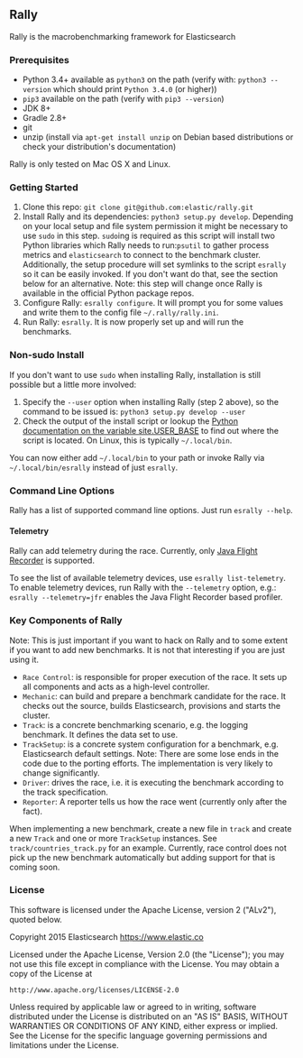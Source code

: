 ## Rally

Rally is the macrobenchmarking framework for Elasticsearch

### Prerequisites

* Python 3.4+ available as `python3` on the path (verify with: `python3 --version` which should print `Python 3.4.0` (or higher))
* `pip3` available on the path (verify with `pip3 --version`)
* JDK 8+
* Gradle 2.8+
* git
* unzip (install via `apt-get install unzip` on  Debian based distributions or check your distribution's documentation)

Rally is only tested on Mac OS X and Linux.

### Getting Started

1. Clone this repo: `git clone git@github.com:elastic/rally.git`
2. Install Rally and its dependencies: `python3 setup.py develop`. Depending on your local setup and file system permission it might be necessary to use `sudo` in this step. `sudo`ing is required as this script will install two Python libraries which Rally needs to run:`psutil` to gather process metrics and `elasticsearch` to connect to the benchmark cluster. Additionally, the setup procedure will set symlinks to the script `esrally` so it can be easily invoked. If you don't want do that, see the section below for an alternative. Note: this step will change once Rally is available in the official Python package repos.
3. Configure Rally: `esrally configure`. It will prompt you for some values and write them to the config file `~/.rally/rally.ini`.
4. Run Rally: `esrally`. It is now properly set up and will run the benchmarks.

### Non-sudo Install

If you don't want to use `sudo` when installing Rally, installation is still possible but a little more involved:
 
1. Specify the `--user` option when installing Rally (step 2 above), so the command to be issued is: `python3 setup.py develop --user`
2. Check the output of the install script or lookup the [Python documentation on the variable site.USER_BASE](https://docs.python.org/3.5/library/site.html#site.USER_BASE) to find out where the script is located. On Linux, this is typically `~/.local/bin`.

You can now either add `~/.local/bin` to your path or invoke Rally via `~/.local/bin/esrally` instead of just `esrally`.

### Command Line Options

Rally has a list of supported command line options. Just run `esrally --help`.

#### Telemetry

Rally can add telemetry during the race. Currently, only [Java Flight Recorder](http://docs.oracle.com/javacomponents/jmc-5-5/jfr-runtime-guide/index.html) is supported. 

To see the list of available telemetry devices, use `esrally list-telemetry`. To enable telemetry devices, run Rally with the `--telemetry` option, e.g.: `esrally --telemetry=jfr` enables the Java Flight Recorder based profiler.


### Key Components of Rally

Note: This is just important if you want to hack on Rally and to some extent if you want to add new benchmarks. It is not that interesting if you are just using it.

* `Race Control`: is responsible for proper execution of the race. It sets up all components and acts as a high-level controller.
* `Mechanic`: can build and prepare a benchmark candidate for the race. It checks out the source, builds Elasticsearch, provisions and starts the cluster.
* `Track`: is a concrete benchmarking scenario, e.g. the logging benchmark. It defines the data set to use.
* `TrackSetup`: is a concrete system configuration for a benchmark, e.g. Elasticsearch default settings. Note: There are some lose ends in the code due to the porting efforts. The implementation is very likely to change significantly.
* `Driver`: drives the race, i.e. it is executing the benchmark according to the track specification.
* `Reporter`: A reporter tells us how the race went (currently only after the fact).

When implementing a new benchmark, create a new file in `track` and create a new `Track` and one or more `TrackSetup` instances. See `track/countries_track.py` for an example.
Currently, race control does not pick up the new benchmark automatically but adding support for that is coming soon. 
 
### License
 
This software is licensed under the Apache License, version 2 ("ALv2"), quoted below.

Copyright 2015 Elasticsearch <https://www.elastic.co>

Licensed under the Apache License, Version 2.0 (the "License"); you may not
use this file except in compliance with the License. You may obtain a copy of
the License at

    http://www.apache.org/licenses/LICENSE-2.0

Unless required by applicable law or agreed to in writing, software
distributed under the License is distributed on an "AS IS" BASIS, WITHOUT
WARRANTIES OR CONDITIONS OF ANY KIND, either express or implied. See the
License for the specific language governing permissions and limitations under
the License.
